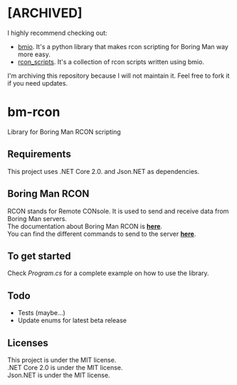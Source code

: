 # [ARCHIVED]
I highly recommend checking out:
- [bmio](https://github.com/coyote963/bmio). It's a python library that makes rcon scripting for Boring Man way more easy.
- [rcon_scripts](https://github.com/Boring-Man-Tools/rcon_scripts). It's a collection of rcon scripts written using bmio.

I'm archiving this repository because I will not maintain it. Feel free to fork it if you need updates.

# bm-rcon
Library for Boring Man RCON scripting

## Requirements
This project uses .NET Core 2.0. and Json.NET as dependencies.

## Boring Man RCON
RCON stands for Remote CONsole. It is used to send and receive data from Boring Man servers.  
The documentation about Boring Man RCON is **[here](https://github.com/Spasman/rcon_example)**.  
You can find the different commands to send to the server **[here](https://github.com/coyote963/bm-boilerplate#additional-server-commands-you-can-send-these-packets-via-rcon-besides-the-request-data-ones)**.

## To get started
Check *Program.cs* for a complete example on how to use the library.

## Todo
- Tests (maybe...)
- Update enums for latest beta release

## Licenses
This project is under the MIT license.  
.NET Core 2.0 is under the MIT license.  
Json.NET is under the MIT license.
